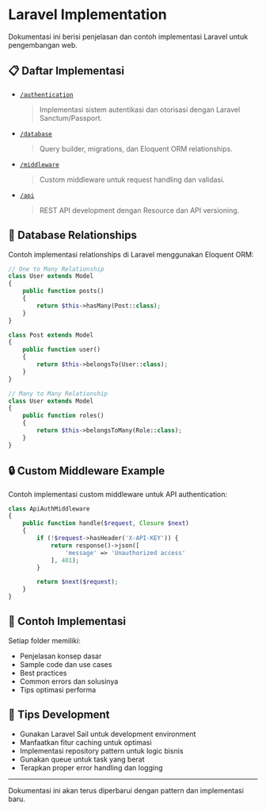 # Laravel Implementation

Dokumentasi ini berisi penjelasan dan contoh implementasi Laravel untuk pengembangan web.

## 📋 Daftar Implementasi

- [`/authentication`](./authentication/)

  > Implementasi sistem autentikasi dan otorisasi dengan Laravel Sanctum/Passport.

- [`/database`](./database/)

  > Query builder, migrations, dan Eloquent ORM relationships.

- [`/middleware`](./middleware/)

  > Custom middleware untuk request handling dan validasi.

- [`/api`](./api/)

  > REST API development dengan Resource dan API versioning.

## 📝 Database Relationships

Contoh implementasi relationships di Laravel menggunakan Eloquent ORM:

```php
// One to Many Relationship
class User extends Model
{
    public function posts()
    {
        return $this->hasMany(Post::class);
    }
}

class Post extends Model
{
    public function user()
    {
        return $this->belongsTo(User::class);
    }
}

// Many to Many Relationship
class User extends Model
{
    public function roles()
    {
        return $this->belongsToMany(Role::class);
    }
}
```

## 🔒 Custom Middleware Example

Contoh implementasi custom middleware untuk API authentication:

```php
class ApiAuthMiddleware
{
    public function handle($request, Closure $next)
    {
        if (!$request->hasHeader('X-API-KEY')) {
            return response()->json([
                'message' => 'Unauthorized access'
            ], 401);
        }

        return $next($request);
    }
}
```

## 🚀 Contoh Implementasi

Setiap folder memiliki:

- Penjelasan konsep dasar
- Sample code dan use cases
- Best practices
- Common errors dan solusinya
- Tips optimasi performa

## 🔧 Tips Development

- Gunakan Laravel Sail untuk development environment
- Manfaatkan fitur caching untuk optimasi
- Implementasi repository pattern untuk logic bisnis
- Gunakan queue untuk task yang berat
- Terapkan proper error handling dan logging

---

Dokumentasi ini akan terus diperbarui dengan pattern dan implementasi baru.
